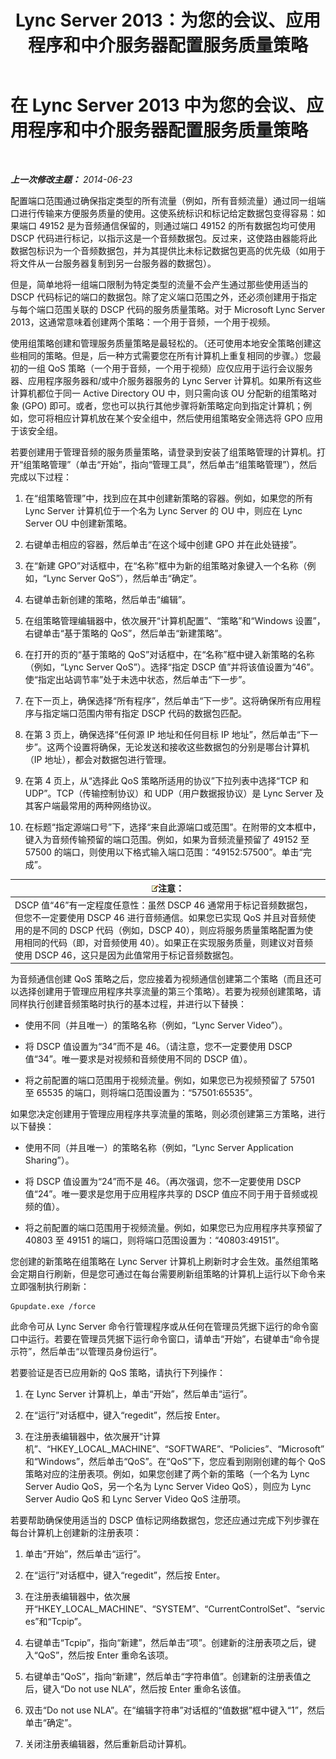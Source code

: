 ﻿---
title: Lync Server 2013：为您的会议、应用程序和中介服务器配置服务质量策略
TOCTitle: 为您的会议、应用程序和中介服务器配置服务质量策略
ms:assetid: 8adcbbc5-c9f5-476d-ab7f-72e61859cacf
ms:mtpsurl: https://technet.microsoft.com/zh-cn/library/JJ205076(v=OCS.15)
ms:contentKeyID: 49313522
ms.date: 05/19/2016
mtps_version: v=OCS.15
ms.translationtype: HT
---

# 在 Lync Server 2013 中为您的会议、应用程序和中介服务器配置服务质量策略

 

_**上一次修改主题：** 2014-06-23_

配置端口范围通过确保指定类型的所有流量（例如，所有音频流量）通过同一组端口进行传输来方便服务质量的使用。这使系统标识和标记给定数据包变得容易：如果端口 49152 是为音频通信保留的，则通过端口 49152 的所有数据包均可使用 DSCP 代码进行标记，以指示这是一个音频数据包。反过来，这使路由器能将此数据包标识为一个音频数据包，并为其提供比未标记数据包更高的优先级（如用于将文件从一台服务器复制到另一台服务器的数据包）。

但是，简单地将一组端口限制为特定类型的流量不会产生通过那些使用适当的 DSCP 代码标记的端口的数据包。除了定义端口范围之外，还必须创建用于指定与每个端口范围关联的 DSCP 代码的服务质量策略。对于 Microsoft Lync Server 2013，这通常意味着创建两个策略：一个用于音频，一个用于视频。

使用组策略创建和管理服务质量策略是最轻松的。（还可使用本地安全策略创建这些相同的策略。但是，后一种方式需要您在所有计算机上重复相同的步骤。）您最初的一组 QoS 策略（一个用于音频，一个用于视频）应仅应用于运行会议服务器、应用程序服务器和/或中介服务器服务的 Lync Server 计算机。如果所有这些计算机都位于同一 Active Directory OU 中，则只需向该 OU 分配新的组策略对象 (GPO) 即可。或者，您也可以执行其他步骤将新策略定向到指定计算机；例如，您可将相应计算机放在某个安全组中，然后使用组策略安全筛选将 GPO 应用于该安全组。

若要创建用于管理音频的服务质量策略，请登录到安装了组策略管理的计算机。打开“组策略管理”（单击“开始”，指向“管理工具”，然后单击“组策略管理”），然后完成以下过程：

1.  在“组策略管理”中，找到应在其中创建新策略的容器。例如，如果您的所有 Lync Server 计算机位于一个名为 Lync Server 的 OU 中，则应在 Lync Server OU 中创建新策略。

2.  右键单击相应的容器，然后单击“在这个域中创建 GPO 并在此处链接”。

3.  在“新建 GPO”对话框中，在“名称”框中为新的组策略对象键入一个名称（例如，“Lync Server QoS”），然后单击“确定”。

4.  右键单击新创建的策略，然后单击“编辑”。

5.  在组策略管理编辑器中，依次展开“计算机配置”、“策略”和“Windows 设置”，右键单击“基于策略的 QoS”，然后单击“新建策略”。

6.  在打开的页的“基于策略的 QoS”对话框中，在“名称”框中键入新策略的名称（例如，“Lync Server QoS”）。选择“指定 DSCP 值”并将该值设置为“46”。使“指定出站调节率”处于未选中状态，然后单击“下一步”。

7.  在下一页上，确保选择“所有程序”，然后单击“下一步”。这将确保所有应用程序与指定端口范围内带有指定 DSCP 代码的数据包匹配。

8.  在第 3 页上，确保选择“任何源 IP 地址和任何目标 IP 地址”，然后单击“下一步”。这两个设置将确保，无论发送和接收这些数据包的分别是哪台计算机（IP 地址），都会对数据包进行管理。

9.  在第 4 页上，从“选择此 QoS 策略所适用的协议”下拉列表中选择“TCP 和 UDP”。TCP（传输控制协议）和 UDP（用户数据报协议）是 Lync Server 及其客户端最常用的两种网络协议。

10. 在标题“指定源端口号”下，选择“来自此源端口或范围”。在附带的文本框中，键入为音频传输预留的端口范围。例如，如果为音频流量预留了 49152 至 57500 的端口，则使用以下格式输入端口范围：“49152:57500”。单击“完成”。

<table>
<thead>
<tr class="header">
<th><img src="images/Dn783119.note(OCS.15).gif" title="note" alt="note" />注意：</th>
</tr>
</thead>
<tbody>
<tr class="odd">
<td>DSCP 值“46”有一定程度任意性：虽然 DSCP 46 通常用于标记音频数据包，但您不一定要使用 DSCP 46 进行音频通信。如果您已实现 QoS 并且对音频使用的是不同的 DSCP 代码（例如，DSCP 40），则应将服务质量策略配置为使用相同的代码（即，对音频使用 40）。如果正在实现服务质量，则建议对音频使用 DSCP 46，这只是因为此值常用于标记音频数据包。</td>
</tr>
</tbody>
</table>


为音频通信创建 QoS 策略之后，您应接着为视频通信创建第二个策略（而且还可以选择创建用于管理应用程序共享流量的第三个策略）。若要为视频创建策略，请同样执行创建音频策略时执行的基本过程，并进行以下替换：

  - 使用不同（并且唯一）的策略名称（例如，“Lync Server Video”）。

  - 将 DSCP 值设置为“34”而不是 46。（请注意，您不一定要使用 DSCP 值“34”。唯一要求是对视频和音频使用不同的 DSCP 值）。

  - 将之前配置的端口范围用于视频流量。例如，如果您已为视频预留了 57501 至 65535 的端口，则将端口范围设置为：“57501:65535”。

如果您决定创建用于管理应用程序共享流量的策略，则必须创建第三方策略，进行以下替换：

  - 使用不同（并且唯一）的策略名称（例如，“Lync Server Application Sharing”）。

  - 将 DSCP 值设置为“24”而不是 46。（再次强调，您不一定要使用 DSCP 值“24”。唯一要求是您用于应用程序共享的 DSCP 值应不同于用于音频或视频的值）。

  - 将之前配置的端口范围用于视频流量。例如，如果您已为应用程序共享预留了 40803 至 49151 的端口，则将端口范围设置为：“40803:49151”。

您创建的新策略在组策略在 Lync Server 计算机上刷新时才会生效。虽然组策略会定期自行刷新，但是您可通过在每台需要刷新组策略的计算机上运行以下命令来立即强制执行刷新：

    Gpupdate.exe /force

此命令可从 Lync Server 命令行管理程序或从任何在管理员凭据下运行的命令窗口中运行。若要在管理员凭据下运行命令窗口，请单击“开始”，右键单击“命令提示符”，然后单击“以管理员身份运行”。

若要验证是否已应用新的 QoS 策略，请执行下列操作：

1.  在 Lync Server 计算机上，单击“开始”，然后单击“运行”。

2.  在“运行”对话框中，键入“regedit”，然后按 Enter。

3.  在注册表编辑器中，依次展开“计算机”、“HKEY\_LOCAL\_MACHINE”、“SOFTWARE”、“Policies”、“Microsoft”和“Windows”，然后单击“QoS”。在“QoS”下，您应看到刚刚创建的每个 QoS 策略对应的注册表项。例如，如果您创建了两个新的策略（一个名为 Lync Server Audio QoS，另一个名为 Lync Server Video QoS），则应为 Lync Server Audio QoS 和 Lync Server Video QoS 注册项。

若要帮助确保使用适当的 DSCP 值标记网络数据包，您还应通过完成下列步骤在每台计算机上创建新的注册表项：

1.  单击“开始”，然后单击“运行”。

2.  在“运行”对话框中，键入“regedit”，然后按 Enter。

3.  在注册表编辑器中，依次展开“HKEY\_LOCAL\_MACHINE”、“SYSTEM”、“CurrentControlSet”、“services”和“Tcpip”。

4.  右键单击“Tcpip”，指向“新建”，然后单击“项”。创建新的注册表项之后，键入“QoS”，然后按 Enter 重命名该项。

5.  右键单击“QoS”，指向“新建”，然后单击“字符串值”。创建新的注册表值之后，键入“Do not use NLA”，然后按 Enter 重命名该值。

6.  双击“Do not use NLA”。在“编辑字符串”对话框的“值数据”框中键入“1”，然后单击“确定”。

7.  关闭注册表编辑器，然后重新启动计算机。


